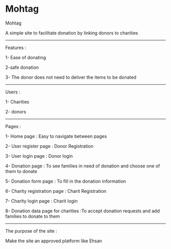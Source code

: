 # Mohtag


Mohtag 

A simple site to facilitate donation by linking donors to charities

____________________________________________________________________

Features :

1- Ease of donating

2-safe donation

3- The donor does not need to deliver the items to be donated

___________________________________________________________________

Users :

1- Charities

2- donors

___________________________________________________________________

Pages :

1- Home page : Easy to navigate between pages

2- User register page : Donor Registration

3- User login page : Donor login

4- Donation page : To see families in need of donation and choose one of them to donate

5- Donation form page : To fill in the donation information

6- Charity registration page : Charit Registration

7- Charity login page : Charit login

8- Donation data page for charities :To accept donation requests and add families to donate to them

____________________________________________________________________

The purpose of the site :

Make the site an approved platform like Ehsan


